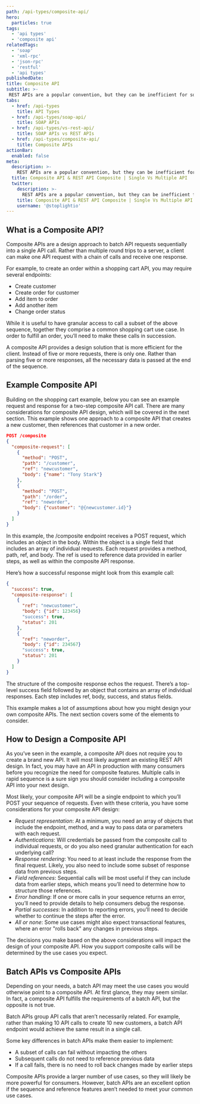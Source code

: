 ```yaml
---
path: /api-types/composite-api/
hero:
  particles: true
tags:
  - 'api types'
  - 'composite api'
relatedTags:
  - 'soap'
  - 'xml-rpc'
  - 'json-rpc'
  - 'restful' 
  - 'api types'
publishedDate:
title: Composite API
subtitle: >-
 REST APIs are a popular convention, but they can be inefficient for some use cases. With a design around specific resources, multiple calls are often needed to support a single use case. Composite APIs are a potential architectural answer that can bundle multiple calls into a single API request.
tabs:
  - href: /api-types
    title: API Types
  - href: /api-types/soap-api/
    title: SOAP APIs
  - href: /api-types/vs-rest-api/
    title: SOAP APIs vs REST APIs
  - href: /api-types/composite-api/
    title: Composite APIs 
actionBar:
  enabled: false
meta:
  description: >-
    REST APIs are a popular convention, but they can be inefficient for some use cases. With a design around specific resources, multiple calls are often needed to support a single use case. Composite APIs are a potential architectural answer that can bundle multiple calls into a single API request.
  title: Composite API & REST API Composite | Single Vs Multiple API
  twitter:
    description: >-
      REST APIs are a popular convention, but they can be inefficient for some use cases. With a design around specific resources, multiple calls are often needed to support a single use case. Composite APIs are a potential architectural answer that can bundle multiple calls into a single API request.
    title: Composite API & REST API Composite | Single Vs Multiple API
    username: '@stoplightio'
---
```


## What is a Composite API?

Composite APIs are a design approach to batch API requests sequentially into a single API call. Rather than multiple round trips to a server, a client can make one API request with a chain of calls and receive one response.

For example, to create an order within a shopping cart API, you may require several endpoints:

- Create customer
- Create order for customer
- Add item to order
- Add another item
- Change order status

While it is useful to have granular access to call a subset of the above sequence, together they comprise a common shopping cart use case. In order to fulfill an order, you’ll need to make these calls in succession.

A composite API provides a design solution that is more efficient for the client. Instead of five or more requests, there is only one. Rather than parsing five or more responses, all the necessary data is passed at the end of the sequence.

## Example Composite API

Building on the shopping cart example, below you can see an example request and response for a two-step composite API call. There are many considerations for composite API design, which will be covered in the next section. This example shows one approach to a composite API that creates a new customer, then references that customer in a new order.

```json
POST /composite
{
  "composite-request": [
    {
      "method": "POST",
      "path": "/customer",
      "ref": "newcustomer",
      "body": {"name": "Tony Stark"}
    },
    {
      "method": "POST",
      "path": "/order",
      "ref": "neworder",
      "body": {"customer": "@{newcustomer.id}"}
    }
  ]
}
```

In this example, the /composite endpoint receives a POST request, which includes an object in the body. Within the object is a single field that includes an array of individual requests. Each request provides a method, path, ref, and body. The ref is used to reference data provided in earlier steps, as well as within the composite API response.

Here’s how a successful response might look from this example call:

```json
{
  "success": true,
  "composite-response": [
    {
      "ref": "newcustomer",
      "body": {"id": 123456}
      "success": true,
      "status": 201
    },
    {
      "ref": "neworder",
      "body": {"id": 234567}
      "success": true,
      "status": 201
    }
  ]
}
```

The structure of the composite response echos the request. There’s a top-level success field followed by an object that contains an array of individual responses. Each step includes ref, body, success, and status fields.

This example makes a lot of assumptions about how you might design your own composite APIs. The next section covers some of the elements to consider.

## How to Design a Composite API

As you’ve seen in the example, a composite API does not require you to create a brand new API. It will most likely augment an existing REST API design. In fact, you may have an API in production with many consumers before you recognize the need for composite features. Multiple calls in rapid sequence is a sure sign you should consider including a composite API into your next design.

Most likely, your composite API will be a single endpoint to which you’ll POST your sequence of requests. Even with these criteria, you have some considerations for your composite API design:

- *Request representation*: At a minimum, you need an array of objects that include the endpoint, method, and a way to pass data or parameters with each request.
- *Authentications*: Will credentials be passed from the composite call to individual requests, or do you also need granular authentication for each underlying call?
- *Response rendering*: You need to at least include the response from the final request. Likely, you also need to include some subset of response data from previous steps.
- *Field references*: Sequential calls will be most useful if they can include data from earlier steps, which means you’ll need to determine how to structure those references.
- *Error handling*: If one or more calls in your sequence returns an error, you’ll need to provide details to help consumers debug the response.
- *Partial successes*: In addition to reporting errors, you’ll need to decide whether to continue the steps after the error.
- *All or none*: Some use cases might also expect transactional features, where an error "rolls back" any changes in previous steps.

The decisions you make based on the above considerations will impact the design of your composite API. How you support composite calls will be determined by the use cases you expect.

## Batch APIs vs Composite APIs

Depending on your needs, a batch API may meet the use cases you would otherwise point to a composite API. At first glance, they may seem similar. In fact, a composite API fulfills the requirements of a batch API, but the opposite is not true.

Batch APIs group API calls that aren’t necessarily related. For example, rather than making 10 API calls to create 10 new customers, a batch API endpoint would achieve the same result in a single call.

Some key differences in batch APIs make them easier to implement:

- A subset of calls can fail without impacting the others
- Subsequent calls do not need to reference previous data
- If a call fails, there is no need to roll back changes made by earlier steps

Composite APIs provide a larger number of use cases, so they will likely be more powerful for consumers. However, batch APIs are an excellent option if the sequence and reference features aren’t needed to meet your common use cases.
